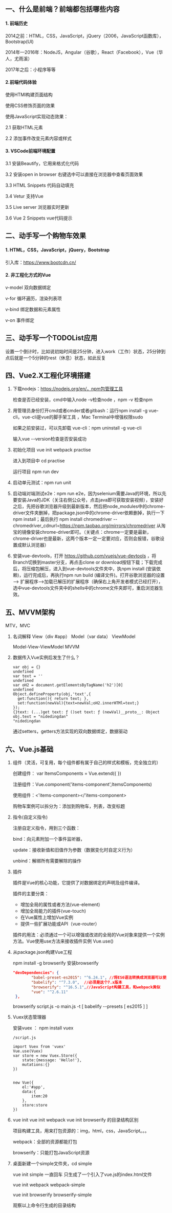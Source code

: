 ## 一、什么是前端？前端都包括哪些内容

#### 1. 前端历史 

2014之前：HTML，CSS，JavaScript，jQuery（2006，JavaScript函数库），Bootstrap(UI)

2014年—2016年：NodeJS，Angular（谷歌），React（Facebook），Vue（华人，尤雨溪）

2017年之后：小程序等等

#### 2.前端代码体验

使用HTMl构建页面结构

使用CSS修饰页面的效果

使用JavaScript实现动态效果：

2.1 获取HTML元素

2.2 添加事件改变元素内容或样式

#### 3. VSCode前端环境配置

3.1 安装Beautify，它用来格式化代码

3.2 安装open in browser  右键选中可以直接在浏览器中查看页面效果

3.3 HTML Snippets 代码自动填充

3.4 Vetur  支持Vue 

3.5 Live server 浏览器实时更新

3.6 Vue 2 Snippets  vue代码提示

## 二、动手写一个购物车效果

#### 1. HTML，CSS，JavaScript，jQuery，Bootstrap

引入库：https://www.bootcdn.cn/

#### 2. 非工程化方式的Vue

v-model 双向数据绑定

v-for 循环遍历，渲染列表项

v-bind 绑定数据和元素属性

v-on  事件绑定

## 三、动手写一个TODOList应用

设置一个倒计时，比如说初始时间是25分钟，进入work（工作）状态，25分钟到点后就是一个5分钟的rest（休息）状态，如此反复



## 四、Vue2.X工程化环境搭建

1. 下载nodejs：https://nodejs.org/en/，npm包管理工具

   检查是否已经安装，cmd中输入node -v检查node ，npm -v 检查npm

2. 用管理员身份打开cmd或者cmder或者gitbash：运行npm install -g vue-cli，vue-cli是vue的脚手架工具  ，Mac Terminal中增强权限sudo

   如果之前安装过，可以先卸载 vue-cli：npm uninstall -g vue-cli

   输入vue --version检查是否安装成功

3. 初始化项目  vue init webpack practise

   进入到项目中  cd practise

   运行项目  npm run dev

4. 启动单元测试：npm run unit

5. 启动端对端测试e2e：npm run e2e，因为selenium需要Java的环境，所以先要安装Java的JDK（关注右侧公众号，点击java即可获取安装视频），安装好之后，先把谷歌浏览器升级到最新版本，然后把node_modules中的chrome-driver文件夹删掉，把package.json中的chrome-driver依赖删掉，执行一下npm install；最后执行 npm install chromedriver --chromedriver_cdnurl=https://npm.taobao.org/mirrors/chromedriver  从淘宝的镜像安装chrome-driver即可。（关键点：chrome一定要是最新，chrome-driver也是最新，这两个版本一定一定要对应，否则会报错，谷歌设置成默认浏览器）

6. 安装vue-devtools，打开 https://github.com/vuejs/vue-devtools ，将Branch切换到master分支，再点击clone or download按钮下载；下载完成后，将压缩包解压，进入到vue-devtools文件夹中，执npm install (安装依赖)，运行完成后，再执行npm run build (编译文件)。打开谷歌浏览器的设置—> 扩展程序—>加载已解压的扩展程序（确保右上角开发者模式已经打开），选中vue-devtools文件夹中的shells中的chrome文件夹即可，重启浏览器生效。

## 五、MVVM架构

MTV，MVC

1. 名词解释  View（div #app）         Model（var data）       ViewModel

   Model-View-ViewModel     MVVM

2. 数据传入Vue实例后发生了什么？

   ```
   var obj = {}
   undefined
   var text = ''
   undefined
   var oH2 = document.getElementsByTagName('h2')[0]
   undefined
   Object.defineProperty(obj,'text',{
     get:function(){ return text; },
     set:function(newVal){text=newVal;oH2.innerHTMl=text;}
   });
   {}text: (...)get text: ƒ ()set text: ƒ (newVal)__proto__: Object
   obj.text = "nidedingdan"
   "nidedingdan
   ```

   通过setters，getters方法实现的双向数据绑定，数据驱动



## 六、Vue.js基础

1. 组件（灵活，可复用，每个组件都有属于自己的样式和模板，完全独立的）

   创建组件： var ItemsComponents = Vue.extend({ })

   注册组件：Vue.component('items-component',ItemsComponents)

   使用组件：<'items-component></'items-component>

   购物车案例可以拆分为：添加到购物车，列表，改变标题

2. 指令(自定义指令)

   注册自定义指令，用到三个函数：

   bind：向元素附加一个事件监听器，

   update：接收新值和旧值作为参数（数据变化时自定义行为）

   unbind：解绑所有需要解除的操作

3. 插件

   插件是Vue的核心功能，它提供了对数据绑定的声明及组件编译。

   插件的主要分类：

   - 增加全局的属性或者方法(vue-element)
   - 增加全局能力的插件(vue-touch)
   - 在Vue属性上增加Vue实例
   - 提供一些扩展功能或API（vue-router）

   插件的用法：必须通过一个可以增强或改进的全局的Vue对象来提供一个实例方法。Vue使用use方法来接收插件实例 Vue.use()

4. 从package.json构建Vue工程

   npm install -g browserify  安装browserify

   ```json
   "devDependencies": {
           "babel-preset-es2015": "^6.24.1", //将ES6语法转换成浏览器可以使用的ES5的语法
           "babelify": "^7.3.0",  //必须是这个7.x版本
           "browserify": "^16.5.1",//JavaScript构建工具，和webpack类似 
           "vue": "^2.6.11"
    },
   ```

   browserify script.js -o main.js -t [ babelify --presets [ es2015 ] ]

   

5. Vuex状态管理器

   安装vuex   ： npm install vuex 

   ```
   /script.js
   
   import Vuex from 'vuex'
   Vue.use(Vuex)
   var store = new Vuex.Store({
       state:{message: 'Hello!'},
       mutations:{}
   })
   
   
   new Vue({
       el:'#app',
       data:{
           item:20
       },
       store:store
   })
   ```

   

6. vue init      vue init webpack    vue init  browserify    的目录结构区别

   项目构建工具，用来打包资源的：img，html，css，JavaScript。。。

   webpack：全部的资源都能打包

   browserify：只能打包JavaScript资源

7. 桌面新建一个simple文件夹，cd simple

   vue init simple  一直回车   只生成了一个引入了vue.js的index.html文件

   vue init webpack webpack-simple

   vue init browserify browserify-simple   

   观察以上命令行生成的目录结构

   















































































